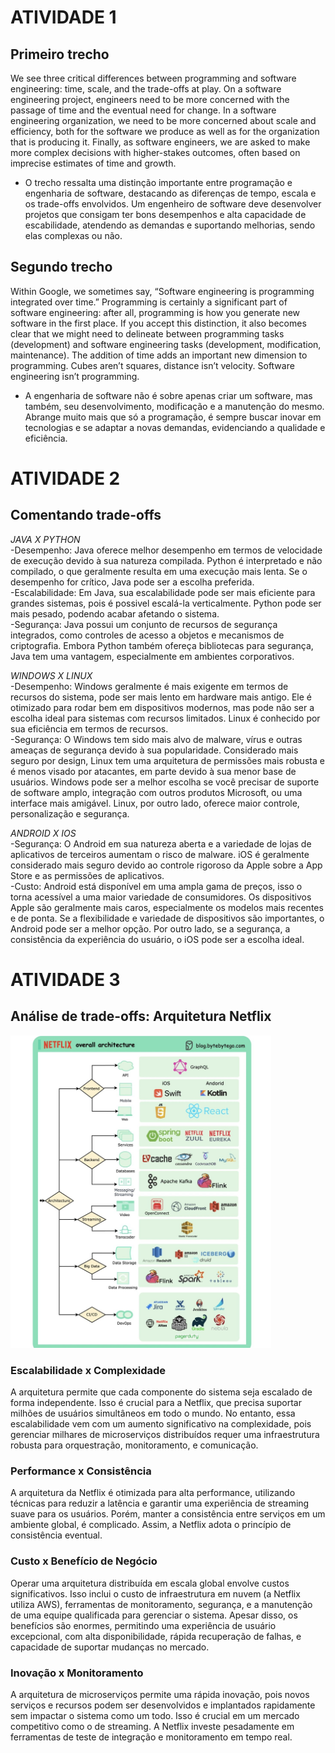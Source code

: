 # ATIVIDADE 1 

## Primeiro trecho
We see three critical differences between programming and software engineering: time, scale, and the trade-offs at play. On a software engineering project, engineers need to be more concerned with the passage of time and the eventual need for change. 
In a software engineering organization, we need to be more concerned about scale and efficiency, both for the software we produce as well as for the organization that is producing it. 
Finally, as software engineers, we are asked to make more complex decisions with higher-stakes outcomes, often based on imprecise estimates of time and growth.

- O trecho ressalta uma distinção importante entre programação e engenharia de software, destacando as diferenças de tempo, escala e os trade-offs envolvidos. Um engenheiro de software deve desenvolver projetos que consigam ter bons desempenhos e alta capacidade de escabilidade, atendendo as demandas e suportando melhorias, sendo elas complexas ou não. 

## Segundo trecho
Within Google, we sometimes say, “Software engineering is programming integrated over time.”
Programming is certainly a significant part of software engineering: after all, programming is how you generate new software in the first place.
If you accept this distinction, it also becomes clear that we might need to delineate between programming tasks (development) and software engineering tasks (development, modification, maintenance).
The addition of time adds an important new dimension to programming. 
Cubes aren’t squares, distance isn’t velocity.
Software engineering isn’t programming.

- A engenharia de software não é sobre apenas criar um software, mas também, seu desenvolvimento, modificação e a manutenção do mesmo. Abrange muito mais que só a programação, é sempre buscar inovar em tecnologias e se adaptar a novas demandas, evidenciando a qualidade e eficiência.

# ATIVIDADE 2

## Comentando trade-offs
*JAVA X PYTHON* <br>
-Desempenho: Java oferece melhor desempenho em termos de velocidade de execução devido à sua natureza compilada. Python é interpretado e não compilado, o que geralmente resulta em uma execução mais lenta. Se o desempenho for crítico, Java pode ser a escolha preferida. <br>
-Escalabilidade: Em Java, sua escalabilidade pode ser mais eficiente para grandes sistemas, pois é possivel escalá-la verticalmente. Python pode ser mais pesado, podendo acabar afetando o sistema. <br>
-Segurança: Java possui um conjunto de recursos de segurança integrados, como controles de acesso a objetos e mecanismos de criptografia. Embora Python também ofereça bibliotecas para segurança, Java tem uma vantagem, especialmente em ambientes corporativos. <br>

*WINDOWS X LINUX* <br>
-Desempenho: Windows geralmente é mais exigente em termos de recursos do sistema, pode ser mais lento em hardware mais antigo. Ele é otimizado para rodar bem em dispositivos modernos, mas pode não ser a escolha ideal para sistemas com recursos limitados. Linux é conhecido por sua eficiência em termos de recursos. <br>
-Segurança: O Windows tem sido mais alvo de malware, vírus e outras ameaças de segurança devido à sua popularidade. Considerado mais seguro por design, Linux tem uma arquitetura de permissões mais robusta e é menos visado por atacantes, em parte devido à sua menor base de usuários. Windows pode ser a melhor escolha se você precisar de suporte de software amplo, integração com outros produtos Microsoft, ou uma interface mais amigável. Linux, por outro lado, oferece maior controle, personalização e segurança. <br>

*ANDROID X IOS* <br>
-Segurança: O Android em sua natureza aberta e a variedade de lojas de aplicativos de terceiros aumentam o risco de malware. iOS é geralmente considerado mais seguro devido ao controle rigoroso da Apple sobre a App Store e as permissões de aplicativos. <br>
-Custo: Android está disponível em uma ampla gama de preços, isso o torna acessível a uma maior variedade de consumidores. Os dispositivos Apple são geralmente mais caros, especialmente os modelos mais recentes e de ponta. Se a flexibilidade e variedade de dispositivos são importantes, o Android pode ser a melhor opção. Por outro lado, se a segurança, a consistência da experiência do usuário, o iOS pode ser a escolha ideal. <br>

# ATIVIDADE 3

## Análise de trade-offs: Arquitetura Netflix

<img src="/img/netflix.jpg" height="500">

### Escalabilidade x Complexidade
A arquitetura permite que cada componente do sistema seja escalado de forma independente. Isso é crucial para a Netflix, que precisa suportar milhões de usuários simultâneos em todo o mundo. No entanto, essa escalabilidade vem com um aumento significativo na complexidade, pois gerenciar milhares de microserviços distribuídos requer uma infraestrutura robusta para orquestração, monitoramento, e comunicação.

### Performance x Consistência
A arquitetura da Netflix é otimizada para alta performance, utilizando técnicas para reduzir a latência e garantir uma experiência de streaming suave para os usuários. Porém, manter a consistência entre serviços em um ambiente global, é complicado. Assim, a Netflix adota o princípio de consistência eventual.

### Custo x Benefício de Negócio
Operar uma arquitetura distribuída em escala global envolve custos significativos. Isso inclui o custo de infraestrutura em nuvem (a Netflix utiliza AWS), ferramentas de monitoramento, segurança, e a manutenção de uma equipe qualificada para gerenciar o sistema. Apesar disso, os benefícios são enormes, permitindo uma experiência de usuário excepcional, com alta disponibilidade, rápida recuperação de falhas, e capacidade de suportar mudanças no mercado. 

### Inovação x Monitoramento
A arquitetura de microserviços permite uma rápida inovação, pois novos serviços e recursos podem ser desenvolvidos e implantados rapidamente sem impactar o sistema como um todo. Isso é crucial em um mercado competitivo como o de streaming. A Netflix investe pesadamente em ferramentas de teste de integração e monitoramento em tempo real.




